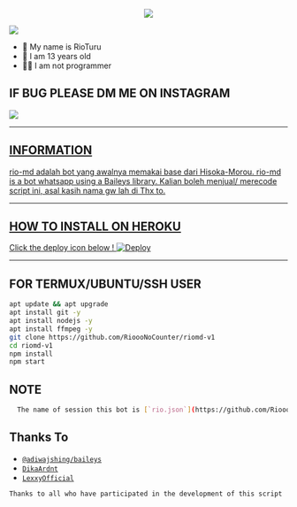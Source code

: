 <p align="center">
  <img src="https://github.com/RioooNoCounter.png" />
</p>

<p align="center">
  
  
  ![](https://visitor-badge.glitch.me/badge?page_id=RioooNoCounter)
  
  
- 👤 My name is RioTuru
- 💌 I am 13 years old 
- 👨‍💻 I am not programmer
  
## IF BUG PLEASE DM ME ON INSTAGRAM
  
  <a href="https://instagram.com/rio.caandra"><img src="https://img.shields.io/badge/Instagram-E4405F?style=for-the-badge&logo=instagram&logoColor=white"/> 
  
--------

## INFORMATION

  
rio-md adalah bot yang awalnya memakai base dari Hisoka-Morou. rio-md is a bot whatsapp using a Baileys library. Kalian boleh menjual/ merecode script ini, asal kasih nama gw lah di Thx to. 
  <br></h2>
  
 -------
## HOW TO INSTALL ON HEROKU
  
Click the deploy icon below !
[![Deploy](https://www.herokucdn.com/deploy/button.svg)](https://heroku.com/deploy?template=https://github.com/RioooNoCounter/riomd-v1)


--------
## FOR TERMUX/UBUNTU/SSH USER

```bash
apt update && apt upgrade
apt install git -y
apt install nodejs -y
apt install ffmpeg -y
git clone https://github.com/RioooNoCounter/riomd-v1
cd riomd-v1
npm install
npm start
```
  
## NOTE
  
```bash
  The name of session this bot is [`rio.json`](https://github.com/RioooNoCounter/riomd-v1/rio.json)
```
  
## Thanks To
* [`@adiwajshing/baileys`](https://github.com/adiwajshing/baileys)
* [`DikaArdnt`](https://github.com/DikaArdnt)
* [`LexxyOfficial`](https://github.com/Lexxy24)

```Thanks to all who have participated in the development of this script```
